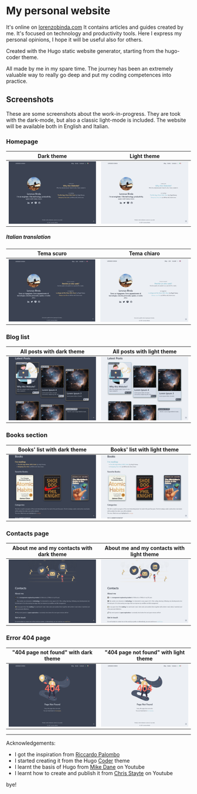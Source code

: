 # My personal website
It's online on [lorenzobinda.com](https://lorenzobinda.com/)
It contains articles and guides created by me. It's focused on technology and productivity tools. Here I express my personal opinions, I hope it will be useful also for others. 

Created with the Hugo static website generator, starting from the hugo-coder theme. 

All made by me in my spare time. The journey has been an extremely valuable way to really go deep and put my coding competences into practice.


## Screenshots
These are some screenshots about the work-in-progress. They are took with the dark-mode, but also a classic light-mode is included. The website will be available both in English and Italian.
### Homepage
Dark theme | Light theme
--- | ---
![homepage dark](.github/screenshots/homepage_dark.png) | ![homepage light](.github/screenshots/homepage_light.png)

##### Italian translation
Tema scuro | Tema chiaro
--- | ---
![homepage tema scuro](.github/screenshots/homepage_ita_dark.png) | ![homepage tema chiaro](.github/screenshots/homepage_ita_light.png)

### Blog list
All posts with dark theme | All posts with light theme
--- | ---
![blog dark theme](.github/screenshots/posts_dark.png) | ![blog light theme](.github/screenshots/posts_light.png)

### Books section
Books' list with dark theme | Books' list with light theme
--- | ---
![books dark theme](.github/screenshots/books_dark.png) | ![books light theme](.github/screenshots/books_light.png)

### Contacts page
About me and my contacts with dark theme | About me and my contacts with light theme
--- | ---
![contacts dark theme](.github/screenshots/contacts_dark.png) | ![contacts light theme](.github/screenshots/contacts_light.png)

### Error 404 page
"404 page not found" with dark theme | "404 page not found" with light theme
--- | ---
![404 dark theme](.github/screenshots/404_dark.png) | ![404 light theme](.github/screenshots/404_light.png)

---
Acknowledgements:
- I got the inspiration from [Riccardo Palombo](https://riccardo.im/)
- I started creating it from the Hugo [Coder](https://themes.gohugo.io/themes/hugo-coder/) theme
- I learnt the basis of Hugo from [Mike Dane](https://www.youtube.com/watch?v=qtIqKaDlqXo&list=PLLAZ4kZ9dFpOnyRlyS-liKL5ReHDcj4G3) on Youtube 
- I learnt how to create and publish it from [Chris Stayte](https://www.youtube.com/watch?v=5aajv-2YZYM&list=PL-Kz5P-mYdMgAJDmRJquyMHfdaIOD-3oj) on Youtube

bye!